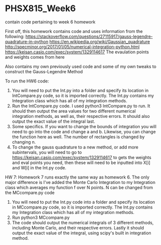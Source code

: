 # PHSX815_Week6
contain code pertaining to week 6 homework


First off, this homework contains code and uses information from the following:
https://stackoverflow.com/questions/27115917/gauss-legendre-quadrature-in-python
https://en.wikipedia.org/wiki/Gaussian_quadrature
http://specminor.org/2017/01/05/numerical-integration-python.html
https://keisan.casio.com/exec/system/1329114617   The evaulation points and weights comes from here

Also contains my own previously used code and some of my own tweaks to construct the Gauss-Legendre Method

To run the HW6 code:
1. You will need to put the Int.py into a folder and specify its location in IntCompare.py code, so it is imported correctly. The Int.py contains my Integration class which has all of my integration methods.
2. Run the IntCompare.py code. I used python3 IntCompare.py to run. It should then output the area values for two different numerical integration methods, as well as, their respective errors. It should also output the exact value of the integral last.
3. Some specifics. If you want to change the bounds of integration you will need to go into the code and change a and b. Likewise, you can change the function here as well. The number of rectangles is changed by changing n.
4. To change the gauss quadrature to a new method, or add more subintervals, you will need to go to https://keisan.casio.com/exec/system/1329114617 to gets the weights and eval points you need, then these will need to be inputted into X[i] and W[i] in the Int.py code.


HW 7:
Homework 7 runs exactly the same way as homework 6. The only major difference is I've added the Monte Carlo Integration to my Integration class which averages my function f over N points. N can be changed from the MCcompare.py code
1. You will need to put the Int.py code into a folder and specify its location in MCcompare.py code, so it is imported correctly. The Int.py contains my Integration class which has all of my integration methods.
2. Run python3 MCcompare.py
3. The code should output the numerical integrals of 3 different methods, including Monte Carlo, and their respective errors. Lastly it should output the exact value of the integral, using scipy's built in integration method.
